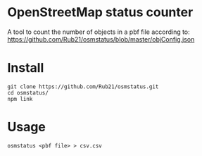 # OpenStreetMap status counter

A tool to count the number of objects in a pbf file according to: https://github.com/Rub21/osmstatus/blob/master/objConfig.json

# Install


```
git clone https://github.com/Rub21/osmstatus.git
cd osmstatus/
npm link
```

# Usage

```
osmstatus <pbf file> > csv.csv
```